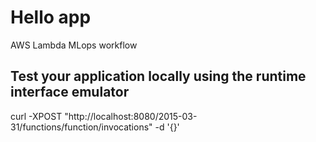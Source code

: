 # Hello app 
AWS Lambda MLops workflow


## Test your application locally using the runtime interface emulator
curl -XPOST "http://localhost:8080/2015-03-31/functions/function/invocations" -d '{}'